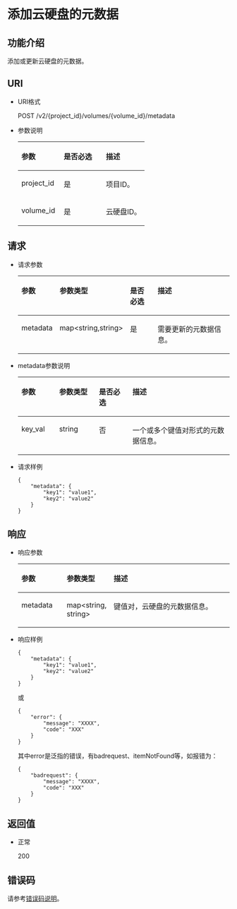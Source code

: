 # 添加云硬盘的元数据<a name="ZH-CN_TOPIC_0058762433"></a>

## 功能介绍<a name="section60214390"></a>

添加或更新云硬盘的元数据。

## URI<a name="section5058598"></a>

-   URI格式

    POST /v2/\{project\_id\}/volumes/\{volume\_id\}/metadata

-   参数说明

    <a name="table58294385"></a>
    <table><thead align="left"><tr id="row24683273"><th class="cellrowborder" valign="top" width="33.33333333333333%" id="mcps1.1.4.1.1"><p id="p53188122"><a name="p53188122"></a><a name="p53188122"></a>参数</p>
    </th>
    <th class="cellrowborder" valign="top" width="33.33333333333333%" id="mcps1.1.4.1.2"><p id="p13270664"><a name="p13270664"></a><a name="p13270664"></a>是否必选</p>
    </th>
    <th class="cellrowborder" valign="top" width="33.33333333333333%" id="mcps1.1.4.1.3"><p id="p1182010"><a name="p1182010"></a><a name="p1182010"></a>描述</p>
    </th>
    </tr>
    </thead>
    <tbody><tr id="row28634009"><td class="cellrowborder" valign="top" width="33.33333333333333%" headers="mcps1.1.4.1.1 "><p id="p37653388"><a name="p37653388"></a><a name="p37653388"></a>project_id</p>
    </td>
    <td class="cellrowborder" valign="top" width="33.33333333333333%" headers="mcps1.1.4.1.2 "><p id="p30025596"><a name="p30025596"></a><a name="p30025596"></a>是</p>
    </td>
    <td class="cellrowborder" valign="top" width="33.33333333333333%" headers="mcps1.1.4.1.3 "><p id="p16154192"><a name="p16154192"></a><a name="p16154192"></a>项目ID。</p>
    </td>
    </tr>
    <tr id="row11170003"><td class="cellrowborder" valign="top" width="33.33333333333333%" headers="mcps1.1.4.1.1 "><p id="p32355065"><a name="p32355065"></a><a name="p32355065"></a>volume_id</p>
    </td>
    <td class="cellrowborder" valign="top" width="33.33333333333333%" headers="mcps1.1.4.1.2 "><p id="p3514615"><a name="p3514615"></a><a name="p3514615"></a>是</p>
    </td>
    <td class="cellrowborder" valign="top" width="33.33333333333333%" headers="mcps1.1.4.1.3 "><p id="p16248438"><a name="p16248438"></a><a name="p16248438"></a>云硬盘ID。</p>
    </td>
    </tr>
    </tbody>
    </table>


## 请求<a name="section45527389"></a>

-   请求参数

    <a name="table31588048"></a>
    <table><thead align="left"><tr id="row57330849"><th class="cellrowborder" valign="top" width="17.171717171717173%" id="mcps1.1.5.1.1"><p id="p13287175"><a name="p13287175"></a><a name="p13287175"></a>参数</p>
    </th>
    <th class="cellrowborder" valign="top" width="18.181818181818183%" id="mcps1.1.5.1.2"><p id="p2519427"><a name="p2519427"></a><a name="p2519427"></a>参数类型</p>
    </th>
    <th class="cellrowborder" valign="top" width="16.161616161616163%" id="mcps1.1.5.1.3"><p id="p2747002"><a name="p2747002"></a><a name="p2747002"></a>是否必选</p>
    </th>
    <th class="cellrowborder" valign="top" width="48.484848484848484%" id="mcps1.1.5.1.4"><p id="p21180630"><a name="p21180630"></a><a name="p21180630"></a>描述</p>
    </th>
    </tr>
    </thead>
    <tbody><tr id="row53167494153413"><td class="cellrowborder" valign="top" width="17.171717171717173%" headers="mcps1.1.5.1.1 "><p id="p11599783153413"><a name="p11599783153413"></a><a name="p11599783153413"></a>metadata</p>
    </td>
    <td class="cellrowborder" valign="top" width="18.181818181818183%" headers="mcps1.1.5.1.2 "><p id="p58405153413"><a name="p58405153413"></a><a name="p58405153413"></a>map&lt;string,string&gt;</p>
    </td>
    <td class="cellrowborder" valign="top" width="16.161616161616163%" headers="mcps1.1.5.1.3 "><p id="p4730855153413"><a name="p4730855153413"></a><a name="p4730855153413"></a>是</p>
    </td>
    <td class="cellrowborder" valign="top" width="48.484848484848484%" headers="mcps1.1.5.1.4 "><p id="p47654998153413"><a name="p47654998153413"></a><a name="p47654998153413"></a>需要更新的元数据信息。</p>
    </td>
    </tr>
    </tbody>
    </table>

-   metadata参数说明

    <a name="table32717123212358"></a>
    <table><thead align="left"><tr id="row2280240212358"><th class="cellrowborder" valign="top" width="17.82178217821782%" id="mcps1.1.5.1.1"><p id="p50481723212358"><a name="p50481723212358"></a><a name="p50481723212358"></a>参数</p>
    </th>
    <th class="cellrowborder" valign="top" width="18.81188118811881%" id="mcps1.1.5.1.2"><p id="p62487767212358"><a name="p62487767212358"></a><a name="p62487767212358"></a>参数类型</p>
    </th>
    <th class="cellrowborder" valign="top" width="15.841584158415841%" id="mcps1.1.5.1.3"><p id="p28344363212358"><a name="p28344363212358"></a><a name="p28344363212358"></a>是否必选</p>
    </th>
    <th class="cellrowborder" valign="top" width="47.524752475247524%" id="mcps1.1.5.1.4"><p id="p14192096212358"><a name="p14192096212358"></a><a name="p14192096212358"></a>描述</p>
    </th>
    </tr>
    </thead>
    <tbody><tr id="row8709150212358"><td class="cellrowborder" valign="top" width="17.82178217821782%" headers="mcps1.1.5.1.1 "><p id="p34352524212358"><a name="p34352524212358"></a><a name="p34352524212358"></a>key_val</p>
    </td>
    <td class="cellrowborder" valign="top" width="18.81188118811881%" headers="mcps1.1.5.1.2 "><p id="p31091026212358"><a name="p31091026212358"></a><a name="p31091026212358"></a>string</p>
    </td>
    <td class="cellrowborder" valign="top" width="15.841584158415841%" headers="mcps1.1.5.1.3 "><p id="p35345177212358"><a name="p35345177212358"></a><a name="p35345177212358"></a>否</p>
    </td>
    <td class="cellrowborder" valign="top" width="47.524752475247524%" headers="mcps1.1.5.1.4 "><p id="p44387080212358"><a name="p44387080212358"></a><a name="p44387080212358"></a>一个或多个键值对形式的元数据信息。</p>
    </td>
    </tr>
    </tbody>
    </table>

-   请求样例

    ```
    {
        "metadata": {
            "key1": "value1", 
            "key2": "value2"
        }
    }
    ```


## 响应<a name="section7093323"></a>

-   响应参数

    <a name="table11977025201856"></a>
    <table><thead align="left"><tr id="row8102228201856"><th class="cellrowborder" valign="top" width="21.43%" id="mcps1.1.4.1.1"><p id="p11709178184818"><a name="p11709178184818"></a><a name="p11709178184818"></a>参数</p>
    </th>
    <th class="cellrowborder" valign="top" width="21.43%" id="mcps1.1.4.1.2"><p id="p67131989483"><a name="p67131989483"></a><a name="p67131989483"></a>参数类型</p>
    </th>
    <th class="cellrowborder" valign="top" width="57.14%" id="mcps1.1.4.1.3"><p id="p87153824811"><a name="p87153824811"></a><a name="p87153824811"></a>描述</p>
    </th>
    </tr>
    </thead>
    <tbody><tr id="row60683035201856"><td class="cellrowborder" valign="top" width="21.43%" headers="mcps1.1.4.1.1 "><p id="p16378828201856"><a name="p16378828201856"></a><a name="p16378828201856"></a>metadata</p>
    </td>
    <td class="cellrowborder" valign="top" width="21.43%" headers="mcps1.1.4.1.2 "><p id="p6490369115541"><a name="p6490369115541"></a><a name="p6490369115541"></a>map&lt;string, string&gt;</p>
    </td>
    <td class="cellrowborder" valign="top" width="57.14%" headers="mcps1.1.4.1.3 "><p id="p20205612201856"><a name="p20205612201856"></a><a name="p20205612201856"></a>键值对，云硬盘的元数据信息。</p>
    </td>
    </tr>
    </tbody>
    </table>

-   响应样例

    ```
    {
        "metadata": {
            "key1": "value1", 
            "key2": "value2"
        }
    }
    ```

    或

    ```
    {
        "error": {
            "message": "XXXX", 
            "code": "XXX"
        }
    }
    ```

    其中error是泛指的错误，有badrequest、itemNotFound等，如报错为：

    ```
    {
        "badrequest": {
            "message": "XXXX", 
            "code": "XXX"
        }
    }
    ```


## 返回值<a name="section63839913"></a>

-   正常

    200


## 错误码<a name="section431317151242"></a>

请参考[错误码说明](错误码说明.md)。

